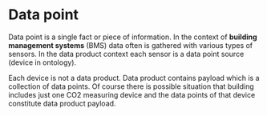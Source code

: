 # Data point

Data point is a single fact or piece of information. In the context of **building management systems** \(BMS\) data often is gathered with various types of sensors. In the data product context each sensor is a data point source \(device in ontology\). 

Each device is not a data product. Data product contains payload which is a collection of data points. Of course there is possible situation that building includes just one CO2 measuring device and the data points of that device constitute data product payload.

